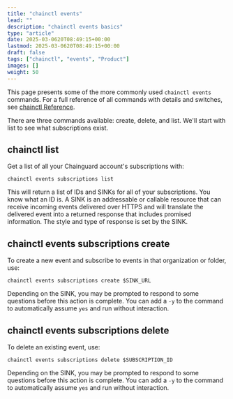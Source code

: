 ```yaml
---
title: "chainctl events"
lead: ""
description: "chainctl events basics"
type: "article"
date: 2025-03-0620T08:49:15+00:00
lastmod: 2025-03-0620T08:49:15+00:00
draft: false
tags: ["chainctl", "events", "Product"]
images: []
weight: 50
---
```


This page presents some of the more commonly used `chainctl events` commands. For a full reference of all commands with details and switches, see [chainctl Reference](/chainguard/chainctl/).

There are three commands available: create, delete, and list. We'll start with list to see what subscriptions exist.

## chainctl list 

Get a list of all your Chainguard account's subscriptions with:

```shell
chainctl events subscriptions list
```

This will return a list of IDs and SINKs for all of your subscriptions. You know what an ID is. A SINK is an addressable or callable resource that can receive incoming events delivered over HTTPS and will translate the delivered event into a returned response that includes promised information. The style and type of response is set by the SINK.


## chainctl events subscriptions create

To create a new event and subscribe to events in that organization or folder, use:

```shell
chainctl events subscriptions create $SINK_URL
```

Depending on the SINK, you may be prompted to respond to some questions before this action is complete. You can add a `-y` to the command to automatically assume `yes` and run without interaction.


## chainctl events subscriptions delete

To delete an existing event, use:

```shell
chainctl events subscriptions delete $SUBSCRIPTION_ID
```

Depending on the SINK, you may be prompted to respond to some questions before this action is complete. You can add a `-y` to the command to automatically assume `yes` and run without interaction.
